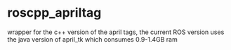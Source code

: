 roscpp_apriltag
===============

wrapper for the c++ version of the april tags, the current ROS version uses the java version of april_tk which consumes 0.9-1.4GB ram 